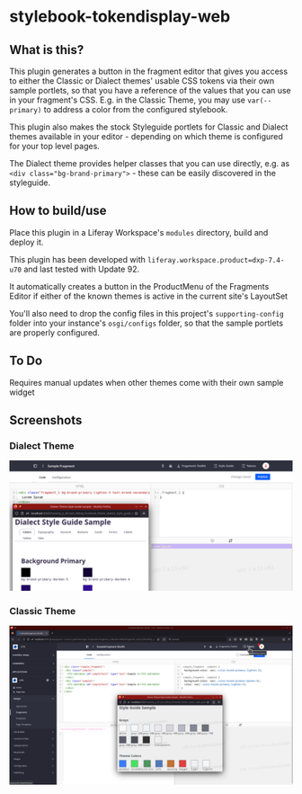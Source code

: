 # stylebook-tokendisplay-web

## What is this?

This plugin generates a button in the fragment editor that gives you access
to either the Classic or Dialect themes' usable CSS tokens via their own sample portlets, so that you have a reference of the values
that you can use in your fragment's CSS. E.g. in the Classic Theme, you may 
use `var(--primary)` to address a color from the configured stylebook.

This plugin also makes the stock Styleguide portlets for Classic and Dialect themes available in your editor - depending on which theme is configured for your top level pages.

The Dialect theme provides helper classes that you can use directly, e.g. as `<div class="bg-brand-primary">` - these can be easily discovered in the styleguide.

## How to build/use

Place this plugin in a Liferay Workspace's `modules` directory, build and deploy it.

This plugin has been developed with `liferay.workspace.product=dxp-7.4-u70` and last tested with Update 92. 

It automatically creates a button in the ProductMenu of the Fragments Editor if either of the known themes is active in the current site's LayoutSet

You'll also need to drop the config files in this project's `supporting-config` folder into your instance's `osgi/configs` folder, so that the sample portlets are properly configured.

## To Do

Requires manual updates when other themes come with their own sample widget 

## Screenshots

### Dialect Theme

![Dialect Sample](stylebook-tokendisplay-dialect-screenshot.png)

### Classic Theme

![Classic Sample](stylebook-tokendisplay-classic-screenshot.png)
